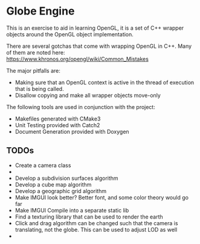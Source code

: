 # Globe Engine
This is an exercise to aid in learning OpenGL, it is a set of C++ wrapper objects around the OpenGL object implementation.

There are several gotchas that come with wrapping OpenGL in C++. Many of them are noted here: https://www.khronos.org/opengl/wiki/Common_Mistakes

The major pitfalls are:
- Making sure that an OpenGL context is active in the thread of execution that is being called.
- Disallow copying and make all wrapper objects move-only


The following tools are used in conjunction with the project:
- Makefiles generated with CMake3
- Unit Testing provided with Catch2
- Document Generation provided with Doxygen


## TODOs
- Create a camera class
- 
- Develop a subdivision surfaces algorithm
- Develop a cube map algorithm
- Develop a geographic grid algorithm
- Make IMGUI look better? Better font, and some color theory would go far
- Make IMGUI Compile into a separate static lib
- Find a texturing library that can be used to render the earth
- Click and drag algorithm can be changed such that the camera is translating, not the globe. This can be used to adjust LOD as well
- 